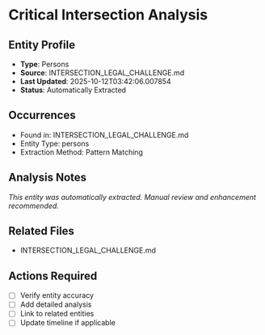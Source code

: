 # Critical Intersection Analysis

## Entity Profile
- **Type**: Persons
- **Source**: INTERSECTION_LEGAL_CHALLENGE.md
- **Last Updated**: 2025-10-12T03:42:06.007854
- **Status**: Automatically Extracted

## Occurrences
- Found in: INTERSECTION_LEGAL_CHALLENGE.md
- Entity Type: persons
- Extraction Method: Pattern Matching

## Analysis Notes
*This entity was automatically extracted. Manual review and enhancement recommended.*

## Related Files
- INTERSECTION_LEGAL_CHALLENGE.md

## Actions Required
- [ ] Verify entity accuracy
- [ ] Add detailed analysis
- [ ] Link to related entities
- [ ] Update timeline if applicable
